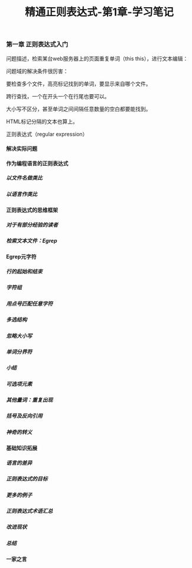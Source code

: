 ﻿---
layout: post
title: 精通正则表达式-第1章-学习笔记
categories: 正则表达式
description: 正则表达式
keywords: 正则表达式
---

### 第一章 正则表达式入门

问题描述，检索某台web服务器上的页面重复单词（this this），进行文本编辑：

问题域的解决条件很厉害：

要检查多个文件，高亮标记找到的单词，要显示来自哪个文件。

跨行查找，一个在开头一个在行尾也要可以。

大小写不区分，甚至单词之间间隔任意数量的空白都要能找到。

HTML标记分隔的文本也算上。

正则表达式（regular expression）

#### 解决实际问题

#### 作为编程语言的正则表达式

##### 以文件名做类比

##### 以语言作类比

#### 正则表达式的思维框架

##### 对于有部分经验的读者

##### 检索文本文件：Egrep

#### Egrep元字符

##### 行的起始和结束

##### 字符组

##### 用点号匹配任意字符

##### 多选结构

##### 忽略大小写

##### 单词分界符

##### 小结

##### 可选项元素

##### 其他量词：重复出现

##### 括号及反向引用

##### 神奇的转义

#### 基础知识拓展

##### 语言的差异

##### 正则表达式的目标

##### 更多的例子

##### 正则表达式术语汇总

##### 改进现状

##### 总结

#### 一家之言

